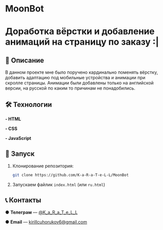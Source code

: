 # MoonBot

# Доработка вёрстки и добавление анимаций на страницу по заказу :|

## 📖 Описание

В данном проекте мне было поручено кардинально поменять вёрстку, добавить адаптацию под мобильные устройства и анимации при скролле страницы.
Анимации были добавлены только на английской версии, на русской по каким то причинам не понадобились.

## 🛠️ Технологии

**- HTML**

**- CSS**

**- JavaScript**

## 🚀 Запуск

1. Клонирование репозитория:
   ```bash
   git clone https://github.com/K-a-R-a-T-e-L-L/MoonBot

2. Запускаем файлик `index.html` (или `ru.html`)

## 📞 Контакты
   ● **Телеграм** — [@K_a_R_a_T_e_L_L](https://t.me/K_a_R_a_T_e_L_L)
   
   ● **Email** — kirillcuhorukov6@gmail.com

